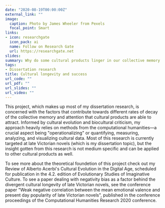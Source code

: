 ```yaml
---
date: "2020-08-19T00:00:00Z"
external_link: ""
image:
  caption: Photo by James Wheeler from Pexels
  focal_point: Smart
links:
- icon: researchgate
  icon_pack: ai
  name: Follow on Research Gate
  url: https://researchgate.net
slides:
summary: Why do some cultural products linger in our collective memory longer than others?
tags:
- Dissertation research
title: Cultural longevity and success
url_code: ""
url_pdf: ""
url_slides: ""
url_video: ""
---
```


This project, which makes up most of my dissertation research, is concerned with the factors that contribute towards different rates of decay of the collective memory and attention that cultural products are able to attract. Informed by cultural evolution and biocultural criticism, my approach heavily relies on methods from the computational humanities—a crucial aspect being "operationalizing" or quantifying, measuring, analyzing, and visualizing cultural data. Most of this research is currently targeted at late Victorian novels (which is my dissertation topic), but the insight gotten from this research is not medium specific and can be applied to other cultural products as well.

To see more about the theoretical foundetion of this project check out my Review of Alberto Acerbi's Cultural Evolution in the Digital Age, scheduled for publication in the 4.2. edition of Evolutionary Studies of Imaginative Culture. To see a paper dealing with negativity bias as a factor behind the divergent cultural longevity of late Victorian novels, see the conference paper "Weak negative correlation between the mean emotional valence and present day popularity of late Victorian novels", published in the conference proceedings of the Computational Humanities Research 2020 conference. 
